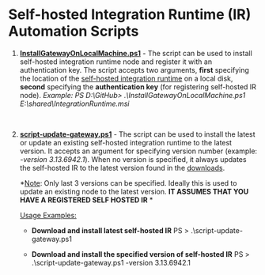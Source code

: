 # Self-hosted Integration Runtime (IR) Automation Scripts

1. **[InstallGatewayOnLocalMachine.ps1](./InstallGatewayOnLocalMachine.ps1)** -  The script can be used to install self-hosted integration runtime node and register it with an authentication key. The script accepts two arguments, **first** specifying the location of the [self-hosted integration runtime](https://www.microsoft.com/download/details.aspx?id=39717) on a local disk, **second** specifying the **authentication key** (for registering self-hosted IR node).
  *Example: PS D:\GitHub> .\InstallGatewayOnLocalMachine.ps1 E:\shared\IntegrationRuntime.msi <key>*

  <br />


2. **[script-update-gateway.ps1](./script-update-gateway.ps1)** - The script can be used to install the latest or update an existing self-hosted integration runtime to the latest version. It accepts an argument for specifying version number (example: *-version 3.13.6942.1*). When no version is specified, it always updates the self-hosted IR to the latest version found in the [downloads](https://www.microsoft.com/download/details.aspx?id=39717).
   
   *<u>Note</u>: Only last 3 versions can be specified. Ideally this is used to update an existing node to the latest version. **IT ASSUMES THAT YOU HAVE A REGISTERED SELF HOSTED IR** *

   <u>Usage Examples:</u>

   - **Download and install latest self-hosted IR**
     PS > .\script-update-gateway.ps1

   - **Download and install the specified version of self-hosted IR**
     PS > .\script-update-gateway.ps1 -version 3.13.6942.1   



